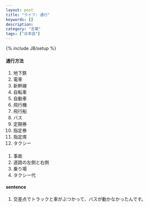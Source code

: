 ```yaml
---
layout: post
title: "ライフ: 通行"
keywords: []
description: 
category: "言葉"
tags: ["日本語"]
---
```

{% include JB/setup %}


#### 通行方法
1. 地下鉄
2. 電車
3. 新幹線
4. 自転車
5. 自動車
6. 飛行機
7. 飛行船
8. バス
9. 定期券
1. 指定券
2. 指定席
3. タクシー


####
1. 事故 
2. 道路の左側と右側
3. 乗り場
4. タクシー代

#### sentence
1. 交差点でトラックと車がぶつかって、バスが動かなかったんです。


